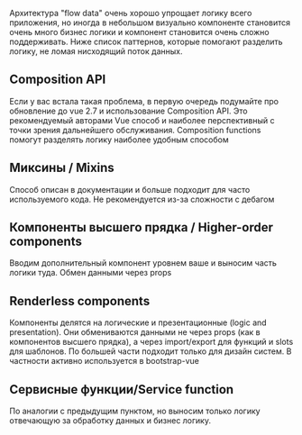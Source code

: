 Архитектура "flow data" очень хорошо упрощает логику всего приложения, но иногда в небольшом визуально компоненте становится очень много бизнес логики и компонент становится очень сложно поддерживать. Ниже список паттернов, которые помогают разделить логику, не ломая нисходящий поток данных.

## Composition API
Если у вас встала такая проблема, в первую очередь подумайте про обновление до vue 2.7 и использование Composition API. Это рекомендуемый авторами Vue способ и наиболее перспективный с точки зрения дальнейшего обслуживания. Composition functions помогут разделять логику наиболее удобным способом

## Миксины / Mixins
Способ описан в документации и больше подходит для часто используемого кода. Не рекомендуется из-за сложности с дебагом

## Компоненты высшего прядка / Higher-order components
Вводим дополнительный компонент уровнем ваше и выносим часть логики туда. Обмен данными через props

## Renderless components
Компоненты делятся на логические и презентационные (logic and presentation). Они обмениваются данными не через props (как в компонентов высшего прядка), а через import/export для функций и slots для шаблонов. По большей части подходит только для дизайн систем. В частности активно используется в bootstrap-vue

## Сервисные функции/Serviсe function
По аналогии с предыдущим пунктом, но выносим только логику отвечающую за обработку данных и бизнес логику.  

